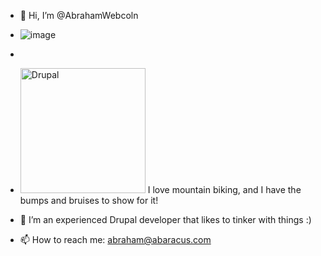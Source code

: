 - 👋 Hi, I’m @AbrahamWebcoln
- ![image](https://user-images.githubusercontent.com/22139030/190550836-261aa535-c20f-43de-8725-a4e5b83aff7a.png)
- 
-  <img src="https://user-images.githubusercontent.com/22139030/190550836-261aa535-c20f-43de-8725-a4e5b83aff7a.png" alt="Drupal" width="200"/> I love mountain biking, and I have the bumps and bruises to show for it!
- 🌱 I’m an experienced Drupal developer that likes to tinker with things :)

- 📫 How to reach me: abraham@abaracus.com

<!---
AbrahamWebcoln/AbrahamWebcoln is a ✨ special ✨ repository because its `README.md` (this file) appears on your GitHub profile.
You can click the Preview link to take a look at your changes.
--->
